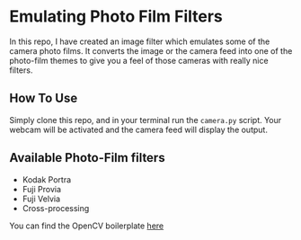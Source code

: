 # Emulating Photo Film Filters

In this repo, I have created an image filter which emulates some of the camera photo films. It converts the image or the camera feed into one of the photo-film themes to give you a feel of those cameras with really nice filters.


## How To Use
Simply clone this repo, and in your terminal run the <code>camera.py</code> script. Your webcam will be activated and the camera feed will display the output.

## Available Photo-Film filters
- Kodak Portra
- Fuji Provia
- Fuji Velvia
- Cross-processing


You can find the OpenCV boilerplate [here](https://www.github.com/prateek-ml/opencv-boilerplate "OpenCV Boilerplate by Prateek Bhardwaj")
